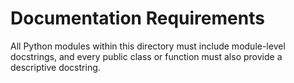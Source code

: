 # Documentation Requirements

All Python modules within this directory must include module-level docstrings, and every public class or function must also provide a descriptive docstring.
